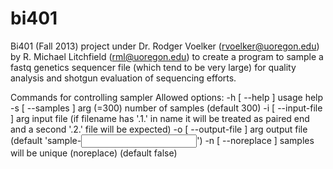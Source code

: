 bi401
=====
Bi401 (Fall 2013) project under Dr. Rodger Voelker (rvoelker@uoregon.edu) by R. Michael Litchfield (rml@uoregon.edu) to 
create a program to sample a fastq genetics sequencer file (which tend to be very large) for quality analysis and 
shotgun evaluation of sequencing efforts.

Commands for controlling sampler
Allowed options:
  -h [ --help ]               usage help
  -s [ --samples ] arg (=300) number of samples (default 300)
  -i [ --input-file ] arg     input file (if filename has '.1.' in name it will
                              be treated as paired end and a second '.2.' file 
                              will be expected)
  -o [ --output-file ] arg    output file (default 'sample-<input file>')
  -n [ --noreplace ]          samples will be unique (noreplace) (default 
                              false)
